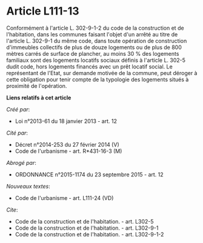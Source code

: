 # Article L111-13

Conformément à l'article L. 302-9-1-2 du code de la construction et de l'habitation, dans les communes faisant l'objet d'un
arrêté au titre de l'article L. 302-9-1 du même code, dans toute opération de construction d'immeubles collectifs de plus de
douze logements ou de plus de 800 mètres carrés de surface de plancher, au moins 30 % des logements familiaux sont des
logements locatifs sociaux définis à l'article L. 302-5 dudit code, hors logements financés avec un prêt locatif social. Le
représentant de l'Etat, sur demande motivée de la commune, peut déroger à cette obligation pour tenir compte de la typologie
des logements situés à proximité de l'opération.

**Liens relatifs à cet article**

_Créé par_:

  - Loi n°2013-61 du 18 janvier 2013 - art. 12

_Cité par_:

  - Décret n°2014-253 du 27 février 2014 (V)
  - Code de l'urbanisme - art. R*431-16-3 (M)

_Abrogé par_:

  - ORDONNANCE n°2015-1174 du 23 septembre 2015 - art. 12

_Nouveaux textes_:

  - Code de l'urbanisme - art. L111-24 (VD)

_Cite_:

  - Code de la construction et de l'habitation. - art. L302-5
  - Code de la construction et de l'habitation. - art. L302-9-1
  - Code de la construction et de l'habitation. - art. L302-9-1-2
